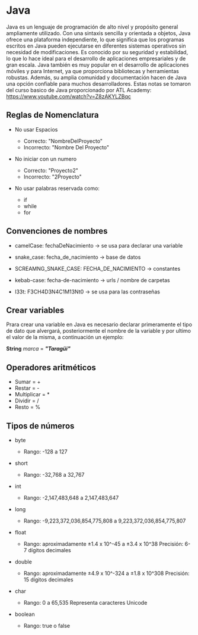 # Java

Java es un lenguaje de programación de alto nivel y propósito general ampliamente utilizado. Con una sintaxis sencilla y orientada a objetos, Java ofrece una plataforma independiente, lo que significa que los programas escritos en Java pueden ejecutarse en diferentes sistemas operativos sin necesidad de modificaciones. Es conocido por su seguridad y estabilidad, lo que lo hace ideal para el desarrollo de aplicaciones empresariales y de gran escala. Java también es muy popular en el desarrollo de aplicaciones móviles y para Internet, ya que proporciona bibliotecas y herramientas robustas. Además, su amplia comunidad y documentación hacen de Java una opción confiable para muchos desarrolladores. Estas notas se tomaron del curso basico de Java proporcionado por ATL Academy: https://www.youtube.com/watch?v=Z8zAKYLZBqc

## Reglas de Nomenclatura

* No usar Espacios
    * Correcto: "NombreDelProyecto"
    * Incorrecto: "Nombre Del Proyecto"    

* No iniciar con un numero
    * Correcto: "Proyecto2"
    * Incorrecto: "2Proyecto"

* No usar palabras reservada como:
    * if
    * while
    * for

## Convenciones de nombres

* camelCase: fechaDeNacimiento -> se usa para declarar una variable

* snake_case: fecha_de_nacimiento -> base de datos

* SCREAMNG_SNAKE_CASE: FECHA_DE_NACIMIENTO -> constantes

* kebab-case: fecha-de-nacimiento -> urls / nombre de carpetas

* l33t: F3CH4D3N4C1M13Nt0 -> se usa para las contraseñas

## Crear variables 

Prara crear una variable en Java es necesario declarar primeramente el tipo de dato que alvergará, posteriormente el nombre de la variable y por ultimo el valor de la misma, a continuación un ejemplo:

**String** *marca* = ***"Taragüi"***

## Operadores aritméticos

* Sumar = +
* Restar = -
* Multiplicar = *
* Dividir = /
* Resto = % 

## Tipos de números
* byte
    * Rango: -128 a 127

* short
    * Rango: -32,768 a 32,767

* int
    * Rango: -2,147,483,648 a 2,147,483,647

* long
    * Rango: -9,223,372,036,854,775,808 a 9,223,372,036,854,775,807

* float
    * Rango: aproximadamente ±1.4 x 10^-45 a ±3.4 x 10^38
      Precisión: 6-7 dígitos decimales

* double
    * Rango: aproximadamente ±4.9 x 10^-324 a ±1.8 x 10^308
      Precisión: 15 dígitos decimales

* char
    * Rango: 0 a 65,535
      Representa caracteres Unicode

* boolean
    * Rango: true o false

